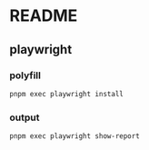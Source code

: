 # README

## playwright

### polyfill

```sh
pnpm exec playwright install
```

### output

```sh
pnpm exec playwright show-report
```